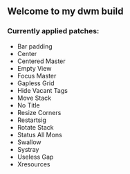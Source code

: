 ## Welcome to my dwm build

### Currently applied patches:

- Bar padding
- Center
- Centered Master
- Empty View
- Focus Master
- Gapless Grid
- Hide Vacant Tags
- Move Stack
- No Title
- Resize Corners
- Restartsig
- Rotate Stack
- Status All Mons
- Swallow
- Systray
- Useless Gap
- Xresources

